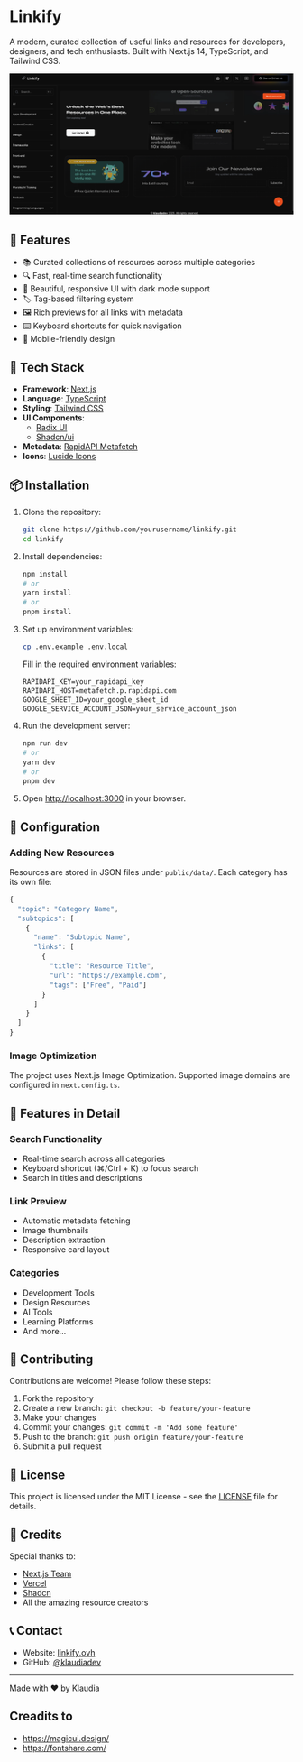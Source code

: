# Linkify

A modern, curated collection of useful links and resources for developers, designers, and tech enthusiasts. Built with Next.js 14, TypeScript, and Tailwind CSS.

![Linkify Preview](public/linkify-img.png)

## 🌟 Features

- 📚 Curated collections of resources across multiple categories
- 🔍 Fast, real-time search functionality
- 🎨 Beautiful, responsive UI with dark mode support
- 🏷️ Tag-based filtering system
- 🖼️ Rich previews for all links with metadata
- ⌨️ Keyboard shortcuts for quick navigation
- 📱 Mobile-friendly design

## 🚀 Tech Stack

- **Framework**: [Next.js](https://nextjs.org/)
- **Language**: [TypeScript](https://www.typescriptlang.org/)
- **Styling**: [Tailwind CSS](https://tailwindcss.com/)
- **UI Components**: 
  - [Radix UI](https://www.radix-ui.com/)
  - [Shadcn/ui](https://ui.shadcn.com/)
- **Metadata**: [RapidAPI Metafetch](https://rapidapi.com/metafetch)
- **Icons**: [Lucide Icons](https://lucide.dev/)

## 📦 Installation

1. Clone the repository:
   ```bash
   git clone https://github.com/yourusername/linkify.git
   cd linkify
   ```

2. Install dependencies:
   ```bash
   npm install
   # or
   yarn install
   # or
   pnpm install
   ```

3. Set up environment variables:
   ```bash
   cp .env.example .env.local
   ```
   Fill in the required environment variables:
   ```env
   RAPIDAPI_KEY=your_rapidapi_key
   RAPIDAPI_HOST=metafetch.p.rapidapi.com
   GOOGLE_SHEET_ID=your_google_sheet_id
   GOOGLE_SERVICE_ACCOUNT_JSON=your_service_account_json
   ```

4. Run the development server:
   ```bash
   npm run dev
   # or
   yarn dev
   # or
   pnpm dev
   ```

5. Open [http://localhost:3000](http://localhost:3000) in your browser.

## 🔧 Configuration

### Adding New Resources

Resources are stored in JSON files under `public/data/`. Each category has its own file:

```typescript
{
  "topic": "Category Name",
  "subtopics": [
    {
      "name": "Subtopic Name",
      "links": [
        {
          "title": "Resource Title",
          "url": "https://example.com",
          "tags": ["Free", "Paid"]
        }
      ]
    }
  ]
}
```

### Image Optimization

The project uses Next.js Image Optimization. Supported image domains are configured in `next.config.ts`.

## 🌈 Features in Detail

### Search Functionality
- Real-time search across all categories
- Keyboard shortcut (⌘/Ctrl + K) to focus search
- Search in titles and descriptions

### Link Preview
- Automatic metadata fetching
- Image thumbnails
- Description extraction
- Responsive card layout

### Categories
- Development Tools
- Design Resources
- AI Tools
- Learning Platforms
- And more...

## 🤝 Contributing

Contributions are welcome! Please follow these steps:

1. Fork the repository
2. Create a new branch: `git checkout -b feature/your-feature`
3. Make your changes
4. Commit your changes: `git commit -m 'Add some feature'`
5. Push to the branch: `git push origin feature/your-feature`
6. Submit a pull request

## 📄 License

This project is licensed under the MIT License - see the [LICENSE](LICENSE) file for details.

## 🙏 Credits

Special thanks to:
- [Next.js Team](https://nextjs.org/)
- [Vercel](https://vercel.com/)
- [Shadcn](https://twitter.com/shadcn)
- All the amazing resource creators

## 📞 Contact

- Website: [linkify.ovh](https://linkify.ovh)
- GitHub: [@klaudiadev](https://github.com/klaudiadev)

---

Made with ❤️ by Klaudia

## Creadits to 

- https://magicui.design/
- https://fontshare.com/
